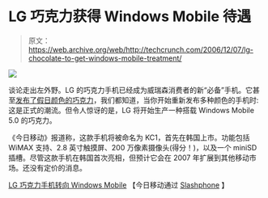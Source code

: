 # LG 巧克力获得 Windows Mobile 待遇

> 原文：<https://web.archive.org/web/http://techcrunch.com/2006/12/07/lg-chocolate-to-get-windows-mobile-treatment/>

![](img/b134eb07f53bd882a793324b307e0cb6.png)

谈论走出左外野。LG 的巧克力手机已经成为威瑞森消费者的新“必备”手机。它甚至[发布了假日颜色的巧克力](https://web.archive.org/web/20140903170649/http://crunchgear.com/2006/11/24/lg-chocolate-becomes-red-licorice-green-jello/)，我们都知道，当你开始重新发布多种颜色的手机时:这是正式的潮流。但令人惊讶的是，LG 将开始生产一种搭载 Windows Mobile 5.0 的巧克力。

《今日移动》报道称，这款手机将被命名为 KC1，首先在韩国上市。功能包括 WiMAX 支持、2.8 英寸触摸屏、200 万像素摄像头(得分！)，以及一个 miniSD 插槽。尽管这款手机在韩国首次亮相，但预计它会在 2007 年扩展到其他移动市场。还没有定价的消息。

[LG 巧克力手机转向 Windows Mobile](https://web.archive.org/web/20140903170649/http://mobilitytoday.com/news/007217/windowmobile_choc) 【今日移动通过 [Slashphone](https://web.archive.org/web/20140903170649/http://www.slashphone.com/) 】